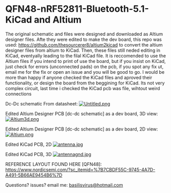 # QFN48-nRF52811-Bluetooth-5.1-KiCad and Altium

The original schematic and files were designed and downloaded as Altium designer files. Afte they were edited to make the dev board, this repo was used: https://github.com/thesourcerer8/altium2kicad to convert the altium designer files from altium to KiCad. Then, these files still neded editing in KiCad, eventyally leading to the filal KiCad file. It is reccomended to use the Altium files if you intend to print of use the board, but if you insist on KiCad, just check for errors (unconnected pads) on the pcb, if you spot any fix ut, email me for the fix or open an issue and you will be good to go. I would be more than happy if anyone checked the KiCad files and aproved their functionality, or design the board from the beggining for KiCad. Its not very complex circuit, last time i checked the KiCad pcb was file, wihtout weird connections

Dc-Dc schematic From datasheet: [![Untitled.png](https://i.postimg.cc/6qh7fCR8/Untitled.png)](https://postimg.cc/PvPrtpSH)

Edited Altium Designer PCB [dc-dc schematic] as a dev board, 3D view: [![Altium3d.png](https://i.postimg.cc/XYm8kRCC/Altium3d.png)](https://postimg.cc/G4PGcSzL)

Edited Altium Designer PCB [dc-dc schematic] as a dev board, 2D view: [![Altium.png](https://i.postimg.cc/5N9n4qJ6/Altium.png)](https://postimg.cc/bdMQLnsh)

Edited KiCad PCB, 2D [![antenna.jpg](https://i.postimg.cc/zB9XjBJt/antenna.jpg)](https://postimg.cc/MMmSZzfV)

Edited KiCad PCB, 3D [![antennagnd.jpg](https://i.postimg.cc/SQMKKWrw/antennagnd.jpg)](https://postimg.cc/xq9QxNBR)

REFERENCE LAYOUT FOUND HERE [QFN48]: https://www.nordicsemi.com/?sc_itemid=%7B7CBDF55C-9745-4A7D-A491-5B66AE9454B6%7D


Questions? issues? email me: basilisvirus@hotmail.com
